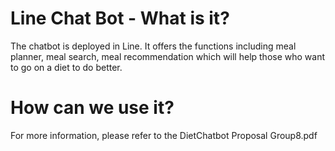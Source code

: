 # Line Chat Bot - What is it?

The chatbot is deployed in Line. It offers the functions including meal planner, meal search, meal recommendation which will help those who want to go on a diet to do better.

# How can we use it?

For more information, please refer to the DietChatbot Proposal Group8.pdf

